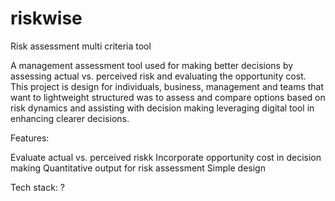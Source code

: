# riskwise
Risk assessment multi criteria tool

A management assessment tool used for making better decisions by assessing actual vs. perceived risk and evaluating the opportunity cost. This project is design for individuals, business, management and teams that want to lightweight structured was to assess and compare options based on risk dynamics and assisting with decision making leveraging digital tool in enhancing clearer decisions. 

Features:

Evaluate actual vs. perceived riskk
Incorporate opportunity cost in decision making
Quantitative output for risk assessment
Simple design

Tech stack:
?


